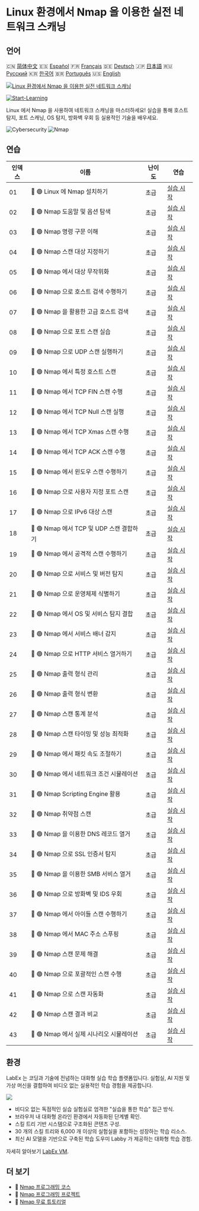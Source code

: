 # Linux 환경에서 Nmap 을 이용한 실전 네트워크 스캐닝

## 언어

🇨🇳 [简体中文](README_zh.md) 🇪🇸 [Español](README_es.md) 🇫🇷 [Français](README_fr.md) 🇩🇪 [Deutsch](README_de.md) 🇯🇵 [日本語](README_ja.md) 🇷🇺 [Русский](README_ru.md) 🇰🇷 [한국어](README_ko.md) 🇧🇷 [Português](README_pt.md) 🇺🇸 [English](README.md) 

[![Linux 환경에서 Nmap 을 이용한 실전 네트워크 스캐닝](https://cover-creator.labex.io/hands-on-network-scanning-with-nmap-on-linux.png?lang=ko)](https://labex.io/ko/courses/hands-on-network-scanning-with-nmap-on-linux)

[![Start-Learning](https://img.shields.io/badge/Start-Learning-whitesmoke?style=for-the-badge)](https://labex.io/ko/courses/hands-on-network-scanning-with-nmap-on-linux)

Linux 에서 Nmap 을 사용하여 네트워크 스캐닝을 마스터하세요! 실습을 통해 호스트 탐지, 포트 스캐닝, OS 탐지, 방화벽 우회 등 실용적인 기술을 배우세요.

![Cybersecurity](https://img.shields.io/badge/Cybersecurity-whitesmoke?style=for-the-badge&logo=cybersecurity)
![Nmap](https://img.shields.io/badge/Nmap-whitesmoke?style=for-the-badge&logo=nmap)


## 연습

|   인덱스 | 이름                                     | 난이도   | 연습                                                                                                                           |
|----------|------------------------------------------|----------|--------------------------------------------------------------------------------------------------------------------------------|
|       01 | 📖 🟢 Linux 에 Nmap 설치하기             | 초급     | <a target='_blank' href='https://labex.io/ko/tutorials/nmap-install-nmap-on-linux-530181'>실습 시작</a>                        |
|       02 | 📖 🟢 Nmap 도움말 및 옵션 탐색           | 초급     | <a target='_blank' href='https://labex.io/ko/tutorials/nmap-explore-nmap-help-and-options-in-nmap-547101'>실습 시작</a>        |
|       03 | 📖 🟢 Nmap 명령 구문 이해                | 초급     | <a target='_blank' href='https://labex.io/ko/tutorials/nmap-understand-nmap-command-syntax-530159'>실습 시작</a>               |
|       04 | 📖 🟢 Nmap 스캔 대상 지정하기            | 초급     | <a target='_blank' href='https://labex.io/ko/tutorials/nmap-specify-targets-for-scanning-in-nmap-530185'>실습 시작</a>         |
|       05 | 📖 🟢 Nmap 에서 대상 무작위화            | 초급     | <a target='_blank' href='https://labex.io/ko/tutorials/nmap-randomize-targets-in-nmap-547108'>실습 시작</a>                    |
|       06 | 📖 🟢 Nmap 으로 호스트 검색 수행하기     | 초급     | <a target='_blank' href='https://labex.io/ko/tutorials/nmap-perform-host-discovery-with-nmap-530184'>실습 시작</a>             |
|       07 | 📖 🟢 Nmap 을 활용한 고급 호스트 검색    | 초급     | <a target='_blank' href='https://labex.io/ko/tutorials/nmap-perform-advanced-host-discovery-in-nmap-547102'>실습 시작</a>      |
|       08 | 📖 🟢 Nmap 으로 포트 스캔 실습           | 초급     | <a target='_blank' href='https://labex.io/ko/tutorials/nmap-conduct-port-scanning-with-nmap-530176'>실습 시작</a>              |
|       09 | 📖 🟢 Nmap 으로 UDP 스캔 실행하기        | 초급     | <a target='_blank' href='https://labex.io/ko/tutorials/nmap-execute-udp-scanning-with-nmap-530179'>실습 시작</a>               |
|       10 | 📖 🟢 Nmap 에서 특정 호스트 스캔         | 초급     | <a target='_blank' href='https://labex.io/ko/tutorials/nmap-scan-specific-hosts-in-nmap-547111'>실습 시작</a>                  |
|       11 | 📖 🟢 Nmap 에서 TCP FIN 스캔 수행        | 초급     | <a target='_blank' href='https://labex.io/ko/tutorials/nmap-conduct-tcp-fin-scanning-in-nmap-547093'>실습 시작</a>             |
|       12 | 📖 🟢 Nmap 에서 TCP Null 스캔 실행       | 초급     | <a target='_blank' href='https://labex.io/ko/tutorials/nmap-execute-tcp-null-scanning-in-nmap-547100'>실습 시작</a>            |
|       13 | 📖 🟢 Nmap 에서 TCP Xmas 스캔 수행       | 초급     | <a target='_blank' href='https://labex.io/ko/tutorials/nmap-perform-tcp-xmas-scanning-in-nmap-547106'>실습 시작</a>            |
|       14 | 📖 🟢 Nmap 에서 TCP ACK 스캔 수행        | 초급     | <a target='_blank' href='https://labex.io/ko/tutorials/nmap-conduct-tcp-ack-scanning-in-nmap-547092'>실습 시작</a>             |
|       15 | 📖 🟢 Nmap 에서 윈도우 스캔 수행하기     | 초급     | <a target='_blank' href='https://labex.io/ko/tutorials/nmap-perform-window-scanning-in-nmap-547107'>실습 시작</a>              |
|       16 | 📖 🟢 Nmap 으로 사용자 지정 포트 스캔    | 초급     | <a target='_blank' href='https://labex.io/ko/tutorials/nmap-scan-with-custom-ports-in-nmap-547112'>실습 시작</a>               |
|       17 | 📖 🟢 Nmap 으로 IPv6 대상 스캔           | 초급     | <a target='_blank' href='https://labex.io/ko/tutorials/nmap-scan-ipv6-targets-in-nmap-547110'>실습 시작</a>                    |
|       18 | 📖 🟢 Nmap 에서 TCP 및 UDP 스캔 결합하기 | 초급     | <a target='_blank' href='https://labex.io/ko/tutorials/nmap-combine-tcp-and-udp-scanning-in-nmap-547090'>실습 시작</a>         |
|       19 | 📖 🟢 Nmap 에서 공격적 스캔 수행하기     | 초급     | <a target='_blank' href='https://labex.io/ko/tutorials/nmap-perform-aggressive-scanning-in-nmap-547103'>실습 시작</a>          |
|       20 | 📖 🟢 Nmap 으로 서비스 및 버전 탐지      | 초급     | <a target='_blank' href='https://labex.io/ko/tutorials/nmap-detect-services-and-versions-in-nmap-530177'>실습 시작</a>         |
|       21 | 📖 🟢 Nmap 으로 운영체제 식별하기        | 초급     | <a target='_blank' href='https://labex.io/ko/tutorials/nmap-identify-operating-systems-with-nmap-530180'>실습 시작</a>         |
|       22 | 📖 🟢 Nmap 에서 OS 및 서비스 탐지 결합   | 초급     | <a target='_blank' href='https://labex.io/ko/tutorials/nmap-combine-os-and-service-detection-in-nmap-547089'>실습 시작</a>     |
|       23 | 📖 🟢 Nmap 에서 서비스 배너 감지         | 초급     | <a target='_blank' href='https://labex.io/ko/tutorials/nmap-detect-service-banners-in-nmap-547095'>실습 시작</a>               |
|       24 | 📖 🟢 Nmap 으로 HTTP 서비스 열거하기     | 초급     | <a target='_blank' href='https://labex.io/ko/tutorials/nmap-enumerate-http-services-in-nmap-547098'>실습 시작</a>              |
|       25 | 📖 🟢 Nmap 출력 형식 관리                | 초급     | <a target='_blank' href='https://labex.io/ko/tutorials/nmap-manage-output-formats-in-nmap-530182'>실습 시작</a>                |
|       26 | 📖 🟢 Nmap 출력 형식 변환                | 초급     | <a target='_blank' href='https://labex.io/ko/tutorials/nmap-convert-output-formats-in-nmap-547094'>실습 시작</a>               |
|       27 | 📖 🟢 Nmap 스캔 통계 분석                | 초급     | <a target='_blank' href='https://labex.io/ko/tutorials/nmap-analyze-scan-statistics-in-nmap-547087'>실습 시작</a>              |
|       28 | 📖 🟢 Nmap 스캔 타이밍 및 성능 최적화    | 초급     | <a target='_blank' href='https://labex.io/ko/tutorials/nmap-optimize-scan-timing-and-performance-in-nmap-530183'>실습 시작</a> |
|       29 | 📖 🟢 Nmap 에서 패킷 속도 조절하기       | 초급     | <a target='_blank' href='https://labex.io/ko/tutorials/nmap-adjust-packet-rates-in-nmap-547086'>실습 시작</a>                  |
|       30 | 📖 🟢 Nmap 에서 네트워크 조건 시뮬레이션 | 초급     | <a target='_blank' href='https://labex.io/ko/tutorials/nmap-simulate-network-conditions-in-nmap-547113'>실습 시작</a>          |
|       31 | 📖 🟢 Nmap Scripting Engine 활용         | 초급     | <a target='_blank' href='https://labex.io/ko/tutorials/nmap-utilize-nmap-scripting-engine-530187'>실습 시작</a>                |
|       32 | 📖 🟢 Nmap 취약점 스캔                   | 초급     | <a target='_blank' href='https://labex.io/ko/tutorials/nmap-scan-for-vulnerabilities-in-nmap-547109'>실습 시작</a>             |
|       33 | 📖 🟢 Nmap 을 이용한 DNS 레코드 열거     | 초급     | <a target='_blank' href='https://labex.io/ko/tutorials/nmap-enumerate-dns-records-in-nmap-547097'>실습 시작</a>                |
|       34 | 📖 🟢 Nmap 으로 SSL 인증서 탐지          | 초급     | <a target='_blank' href='https://labex.io/ko/tutorials/nmap-detect-ssl-certificates-in-nmap-547096'>실습 시작</a>              |
|       35 | 📖 🟢 Nmap 을 이용한 SMB 서비스 열거     | 초급     | <a target='_blank' href='https://labex.io/ko/tutorials/nmap-enumerate-smb-services-in-nmap-547099'>실습 시작</a>               |
|       36 | 📖 🟢 Nmap 으로 방화벽 및 IDS 우회       | 초급     | <a target='_blank' href='https://labex.io/ko/tutorials/nmap-evade-firewalls-and-ids-with-nmap-530178'>실습 시작</a>            |
|       37 | 📖 🟢 Nmap 에서 아이들 스캔 수행하기     | 초급     | <a target='_blank' href='https://labex.io/ko/tutorials/nmap-perform-idle-scanning-in-nmap-547105'>실습 시작</a>                |
|       38 | 📖 🟢 Nmap 에서 MAC 주소 스푸핑          | 초급     | <a target='_blank' href='https://labex.io/ko/tutorials/nmap-spoof-mac-addresses-in-nmap-547116'>실습 시작</a>                  |
|       39 | 📖 🟢 Nmap 스캔 문제 해결                | 초급     | <a target='_blank' href='https://labex.io/ko/tutorials/nmap-troubleshoot-nmap-scans-547117'>실습 시작</a>                      |
|       40 | 📖 🟢 Nmap 으로 포괄적인 스캔 수행       | 초급     | <a target='_blank' href='https://labex.io/ko/tutorials/nmap-perform-comprehensive-scanning-in-nmap-547104'>실습 시작</a>       |
|       41 | 📖 🟢 Nmap 으로 스캔 자동화              | 초급     | <a target='_blank' href='https://labex.io/ko/tutorials/nmap-automate-scans-with-nmap-547088'>실습 시작</a>                     |
|       42 | 📖 🟢 Nmap 스캔 결과 비교                | 초급     | <a target='_blank' href='https://labex.io/ko/tutorials/nmap-compare-scan-results-in-nmap-547091'>실습 시작</a>                 |
|       43 | 📖 🟢 Nmap 에서 실제 시나리오 시뮬레이션 | 초급     | <a target='_blank' href='https://labex.io/ko/tutorials/nmap-simulate-real-world-scenarios-in-nmap-547114'>실습 시작</a>        |

## 환경

LabEx 는 코딩과 기술에 전념하는 대화형 실습 학습 플랫폼입니다. 실험실, AI 지원 및 가상 머신을 결합하여 비디오 없는 실용적인 학습 경험을 제공합니다.

![](https://tutorial-screenshot.getvm.io/images/vm-1725247253.png)

- 비디오 없는 독점적인 실습 실험실로 엄격한 "실습을 통한 학습" 접근 방식.
- 브라우저 내 대화형 온라인 환경에서 자동화된 단계별 확인.
- 스킬 트리 기반 시스템으로 구조화된 콘텐츠 구성.
- 30 개의 스킬 트리와 6,000 개 이상의 실험실을 포함하는 성장하는 학습 리소스.
- 최신 AI 모델을 기반으로 구축된 학습 도우미 Labby 가 제공하는 대화형 학습 경험.

자세히 알아보기 [LabEx VM](https://support.labex.io/using-labex/virtual-machine).

## 더 보기

- 🔗 [Nmap 프로그래밍 코스](https://github.com/labex-labs/awesome-programming-courses)
- 🔗 [Nmap 프로그래밍 프로젝트](https://github.com/labex-labs/awesome-programming-projects)
- 🔗 [Nmap 무료 튜토리얼](https://github.com/labex-labs/nmap-free-tutorials)

